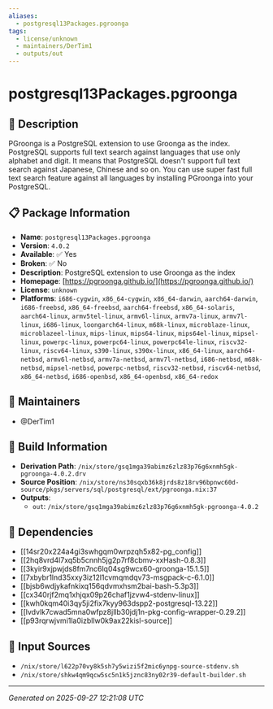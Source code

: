 ```yaml
---
aliases:
  - postgresql13Packages.pgroonga
tags:
  - license/unknown
  - maintainers/DerTim1
  - outputs/out
---
```


# postgresql13Packages.pgroonga

## 📝 Description

PGroonga is a PostgreSQL extension to use Groonga as the index.
PostgreSQL supports full text search against languages that use only alphabet and digit.
It means that PostgreSQL doesn't support full text search against Japanese, Chinese and so on.
You can use super fast full text search feature against all languages by installing PGroonga into your PostgreSQL.


## 📋 Package Information

- **Name**: `postgresql13Packages.pgroonga`
- **Version**: `4.0.2`
- **Available**: ✅ Yes
- **Broken**: ✅ No
- **Description**: PostgreSQL extension to use Groonga as the index
- **Homepage**: [https://pgroonga.github.io/](https://pgroonga.github.io/)
- **License**: `unknown`
- **Platforms**: `i686-cygwin`, `x86_64-cygwin`, `x86_64-darwin`, `aarch64-darwin`, `i686-freebsd`, `x86_64-freebsd`, `aarch64-freebsd`, `x86_64-solaris`, `aarch64-linux`, `armv5tel-linux`, `armv6l-linux`, `armv7a-linux`, `armv7l-linux`, `i686-linux`, `loongarch64-linux`, `m68k-linux`, `microblaze-linux`, `microblazeel-linux`, `mips-linux`, `mips64-linux`, `mips64el-linux`, `mipsel-linux`, `powerpc-linux`, `powerpc64-linux`, `powerpc64le-linux`, `riscv32-linux`, `riscv64-linux`, `s390-linux`, `s390x-linux`, `x86_64-linux`, `aarch64-netbsd`, `armv6l-netbsd`, `armv7a-netbsd`, `armv7l-netbsd`, `i686-netbsd`, `m68k-netbsd`, `mipsel-netbsd`, `powerpc-netbsd`, `riscv32-netbsd`, `riscv64-netbsd`, `x86_64-netbsd`, `i686-openbsd`, `x86_64-openbsd`, `x86_64-redox`
## 👥 Maintainers

- @DerTim1


## 🔧 Build Information

- **Derivation Path**: `/nix/store/gsq1mga39abimz6zlz83p76g6xnmh5gk-pgroonga-4.0.2.drv`
- **Source Position**: `/nix/store/ns30sqxb36k8jrds8z18rv96bpnwc60d-source/pkgs/servers/sql/postgresql/ext/pgroonga.nix:37`
- **Outputs**:
  - `out`:  `/nix/store/gsq1mga39abimz6zlz83p76g6xnmh5gk-pgroonga-4.0.2`

## 🔗 Dependencies

- [[14sr20x224a4gi3swhgqm0wrpzqh5x82-pg_config]]
- [[2hq8vrd4l7xq5b5cnnh5jg2p7rf8cbmv-xxHash-0.8.3]]
- [[3kyir9xjpwjds8fm7nc6lq04sg9wcx60-groonga-15.1.5]]
- [[7xbybr1lnd35xxy3iz12l1cvmqmdqv73-msgpack-c-6.1.0]]
- [[bjsb6wdjykafnkixq156qdvmxhsm2bai-bash-5.3p3]]
- [[cx340rjf2mq1xhjqx09p26chaf1jzvw4-stdenv-linux]]
- [[kwh0kqm40i3qy5ji2fix7kyy963dspp2-postgresql-13.22]]
- [[lvdvlk7cwad5mna0wfpz8jllb30jdj1n-pkg-config-wrapper-0.29.2]]
- [[p93rqrwjvmi1la0izbllw0k9ax22kisl-source]]

## 📁 Input Sources

- `/nix/store/l622p70vy8k5sh7y5wizi5f2mic6ynpg-source-stdenv.sh`
- `/nix/store/shkw4qm9qcw5sc5n1k5jznc83ny02r39-default-builder.sh`

---
*Generated on 2025-09-27 12:21:08 UTC*
